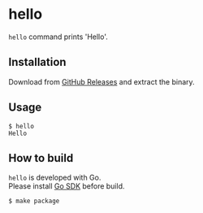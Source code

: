 # hello

`hello` command prints 'Hello'.

## Installation

Download from [GitHub Releases](https://github.com/uphy/vuepress-example/releases) and extract the binary.

## Usage

```console
$ hello
Hello
```

## How to build

`hello` is developed with Go.  
Please install [Go SDK](https://golang.org/dl/) before build.

```console
$ make package
```
